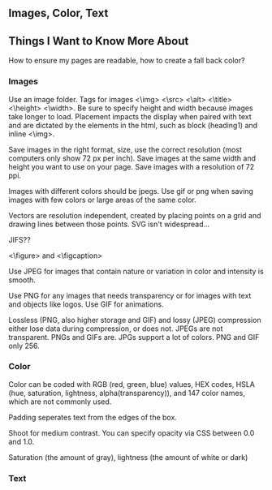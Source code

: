 ## Images, Color, Text

## Things I Want to Know More About
<p>How to ensure my pages are readable, how to create a fall back color? </p>

### Images
<p> Use an image folder. Tags for images <\img> <\src> <\alt> <\title> <\height> <\width>. Be sure to specify height and width because images take longer to load. Placement impacts the display when paired with text and are dictated by the elements in the html, such as block (heading1) and inline <\img>. </p>
<p> Save images in the right format, size, use the correct resolution (most computers only show 72 px per inch). Save images at the same width and height you want to use on your page. Save images with a resolution of 72 ppi. </p>
<p> Images with different colors should be jpegs. Use gif or png when saving images with few colors or large areas of the same color. <p>
<p> Vectors are resolution independent, created by placing points on a grid and drawing lines between those points. SVG isn't widespread...</p>
<p> JIFS?? </p>
<p> <\figure> and <\figcaption></p>
<p> Use JPEG for images that contain nature or variation in color and intensity is smooth. </p>
<p> Use PNG for any images that needs transparency or for images with text and objects like logos. Use GIF for animations. </p>
<p> Lossless (PNG, also higher storage and GIF) and lossy (JPEG) compression either lose data during compression, or does not. JPEGs are not transparent. PNGs and GIFs are. JPGs support a lot of colors. PNG and GIF only 256. </p>

### Color
<p>Color can be coded with RGB (red, green, blue) values, HEX codes, HSLA (hue, saturation, lightness, alpha(transparency)), and 147 color names, which are not commonly used.</p> 
<p> Padding seperates text from the edges of the box. </p>
<p> Shoot for medium contrast. You can specify opacity via CSS between 0.0 and 1.0. </p>
<p> Saturation (the amount of gray), lightness (the amount of white or dark)

### Text
<p>